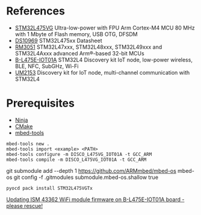 # References

* [STM32L475VG](https://www.st.com/en/microcontrollers-microprocessors/stm32l475vg.html) Ultra-low-power with FPU Arm Cortex-M4 MCU 80 MHz with 1 Mbyte of Flash memory, USB OTG, DFSDM  
* [DS10969](https://www.st.com/resource/en/datasheet/stm32l475vg.pdf) STM32L475xx Datasheet
* [RM3051](https://www.st.com/resource/en/reference_manual/rm0351-stm32l47xxx-stm32l48xxx-stm32l49xxx-and-stm32l4axxx-advanced-armbased-32bit-mcus-stmicroelectronics.pdf) STM32L47xxx, STM32L48xxx, STM32L49xxx and STM32L4Axxx advanced Arm®-based 32-bit MCUs
* [B-L475E-IOT01A](https://www.st.com/en/evaluation-tools/b-l475e-iot01a.html) STM32L4 Discovery kit IoT node, low-power wireless, BLE, NFC, SubGHz, Wi-Fi
* [UM2153](https://www.st.com/resource/en/user_manual/um2153-discovery-kit-for-iot-node-multichannel-communication-with-stm32l4-stmicroelectronics.pdf) Discovery kit for IoT node, multi-channel communication with STM32L4

# Prerequisites
* [Ninja](https://github.com/ninja-build/ninja/releases)
* [CMake](https://cmake.org/download)
* [mbed-tools](https://os.mbed.com/docs/mbed-os/v6.15/build-tools/use.html)

```
mbed-tools new .
mbed-tools import <example> <PATH>
mbed-tools configure -m DISCO_L475VG_IOT01A -t GCC_ARM
mbed-tools compile -m DISCO_L475VG_IOT01A -t GCC_ARM
```

git submodule add --depth 1 https://github.com/ARMmbed/mbed-os mbed-os
git config -f .gitmodules submodule.mbed-os.shallow true

`pyocd pack install STM32L475VGTx`

[Updating ISM 43362 WiFi module firmware on B-L475E-IOT01A board - please rescue!](https://community.st.com/s/question/0D53W00001nnSaxSAE/updating-ism-43362-wifi-module-firmware-on-bl475eiot01a-board-sos)